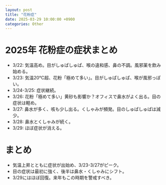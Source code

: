 ```yaml
---
layout: post
title: "花粉症"
date: 2025-03-29 10:00:00 +0900
categories: Other
---
```


# 2025年 花粉症の症状まとめ
- 3/22: 気温高め。目がしゅぱしゅぱ、喉の違和感、鼻の不調。風邪薬を飲み始める。
- 3/23: 気温20℃超、花粉「極めて多い」。目がしゅぱしゅぱ、喉が風邪っぽい。
- 3/24-3/25: 症状継続。
- 3/26: 花粉「極めて多い」黄砂も影響か？オフィスで鼻水がよく出る。目の症状は軽め。
- 3/27: 鼻水が多く、咳も少し出る。くしゃみが頻発。目のしゅぱしゅぱは減少。
- 3/28: 鼻水とくしゃみが続く。
- 3/29: ほぼ症状が消える。

# まとめ
- 気温上昇とともに症状が出始め、3/23-3/27がピーク。
- 目の症状は最初に強く、後半は鼻水・くしゃみにシフト。
- 3/29にはほぼ回復。来年もこの時期を警戒すべき。
